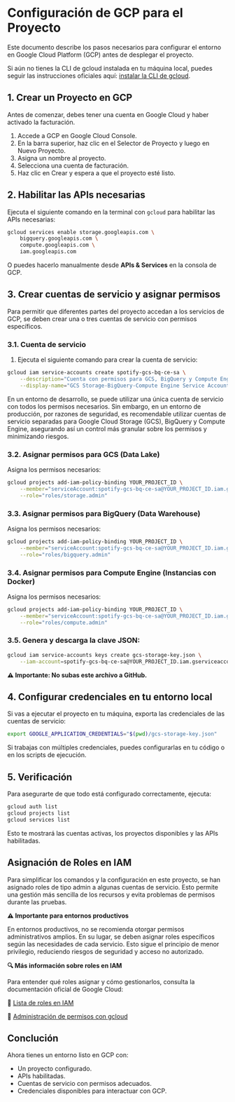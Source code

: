 # Configuración de GCP para el Proyecto

Este documento describe los pasos necesarios para configurar el entorno en Google Cloud Platform (GCP) antes de desplegar el proyecto.

Si aún no tienes la CLI de gcloud instalada en tu máquina local, puedes seguir las instrucciones oficiales aquí: [instalar la CLI de gcloud](https://cloud.google.com/sdk/docs/install?hl=es-419).

## 1. Crear un Proyecto en GCP
Antes de comenzar, debes tener una cuenta en Google Cloud y haber activado la facturación.

1. Accede a GCP en Google Cloud Console.
2. En la barra superior, haz clic en el Selector de Proyecto y luego en Nuevo Proyecto.
3. Asigna un nombre al proyecto.
4. Selecciona una cuenta de facturación.
5. Haz clic en Crear y espera a que el proyecto esté listo.


## 2. Habilitar las APIs necesarias
Ejecuta el siguiente comando en la terminal con `gcloud` para habilitar las APIs necesarias:

```bash
gcloud services enable storage.googleapis.com \
    bigquery.googleapis.com \
    compute.googleapis.com \
    iam.googleapis.com
```

O puedes hacerlo manualmente desde **APIs & Services** en la consola de GCP.

## 3. Crear cuentas de servicio y asignar permisos
Para permitir que diferentes partes del proyecto accedan a los servicios de GCP, se deben crear una o tres cuentas de servicio con permisos específicos.



### 3.1. Cuenta de servicio
1. Ejecuta el siguiente comando para crear la cuenta de servicio:
```bash
gcloud iam service-accounts create spotify-gcs-bq-ce-sa \
    --description="Cuenta con permisos para GCS, BigQuery y Compute Engine" \
    --display-name="GCS Storage-BigQuery-Compute Engine Service Account"
```

En un entorno de desarrollo, se puede utilizar una única cuenta de servicio con todos los permisos necesarios. Sin embargo, en un entorno de producción, por razones de seguridad, es recomendable utilizar cuentas de servicio separadas para Google Cloud Storage (GCS), BigQuery y Compute Engine, asegurando así un control más granular sobre los permisos y minimizando riesgos.



### 3.2. Asignar permisos para GCS (Data Lake)
Asigna los permisos necesarios:
```bash
gcloud projects add-iam-policy-binding YOUR_PROJECT_ID \
    --member="serviceAccount:spotify-gcs-bq-ce-sa@YOUR_PROJECT_ID.iam.gserviceaccount.com" \
    --role="roles/storage.admin"
```



### 3.3. Asignar permisos para BigQuery (Data Warehouse)
Asigna los permisos necesarios:
```bash
gcloud projects add-iam-policy-binding YOUR_PROJECT_ID \
    --member="serviceAccount:spotify-gcs-bq-ce-sa@YOUR_PROJECT_ID.iam.gserviceaccount.com" \
    --role="roles/bigquery.admin"
```



### 3.4. Asignar permisos para Compute Engine (Instancias con Docker)
Asigna los permisos necesarios:
```bash
gcloud projects add-iam-policy-binding YOUR_PROJECT_ID \
    --member="serviceAccount:spotify-gcs-bq-ce-sa@YOUR_PROJECT_ID.iam.gserviceaccount.com" \
    --role="roles/compute.admin"
```



### 3.5. Genera y descarga la clave JSON:
```bash
gcloud iam service-accounts keys create gcs-storage-key.json \
    --iam-account=spotify-gcs-bq-ce-sa@YOUR_PROJECT_ID.iam.gserviceaccount.com
```

**⚠️ Importante: No subas este archivo a GitHub.**



## 4. Configurar credenciales en tu entorno local
Si vas a ejecutar el proyecto en tu máquina, exporta las credenciales de las cuentas de servicio:

```bash
export GOOGLE_APPLICATION_CREDENTIALS="$(pwd)/gcs-storage-key.json"
```

Si trabajas con múltiples credenciales, puedes configurarlas en tu código o en los scripts de ejecución.



## 5. Verificación
Para asegurarte de que todo está configurado correctamente, ejecuta:

```bash
gcloud auth list
gcloud projects list
gcloud services list
```

Esto te mostrará las cuentas activas, los proyectos disponibles y las APIs habilitadas.


## Asignación de Roles en IAM

Para simplificar los comandos y la configuración en este proyecto, se han asignado roles de tipo admin a algunas cuentas de servicio. Esto permite una gestión más sencilla de los recursos y evita problemas de permisos durante las pruebas.

**⚠️ Importante para entornos productivos**

En entornos productivos, no se recomienda otorgar permisos administrativos amplios. En su lugar, se deben asignar roles específicos según las necesidades de cada servicio. Esto sigue el principio de menor privilegio, reduciendo riesgos de seguridad y acceso no autorizado.

**🔍 Más información sobre roles en IAM**

Para entender qué roles asignar y cómo gestionarlos, consulta la documentación oficial de Google Cloud:

📖 [Lista de roles en IAM](https://cloud.google.com/iam/docs/understanding-roles)

📖 [Administración de permisos con gcloud](https://cloud.google.com/iam/docs/granting-changing-revoking-access?hl=es-419#gcloud)



## Conclución
Ahora tienes un entorno listo en GCP con:
- Un proyecto configurado.
- APIs habilitadas.
- Cuentas de servicio con permisos adecuados.
- Credenciales disponibles para interactuar con GCP.